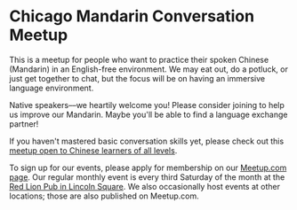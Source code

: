# Chicago Mandarin Conversation Meetup

This is a meetup for people who want to practice their spoken Chinese (Mandarin) in an English-free environment. We may eat out, do a potluck, or just get together to chat, but the focus will be on having an immersive language environment.

Native speakers––we heartily welcome you! Please consider joining to help us improve our Mandarin. Maybe you'll be able to find a language exchange partner!

If you haven't mastered basic conversation skills yet, please check out this [meetup open to Chinese learners of all levels](https://www.meetup.com/chicago-chinese/).

To sign up for our events, please apply for membership on our [Meetup.com page](https://www.meetup.com/chicago-mandarin/). Our regular monthly event is every third Saturday of the month at the [Red Lion Pub in Lincoln Square](https://goo.gl/maps/QhdFN1r2giD2). We also occasionally host events at other locations; those are also published on Meetup.com.
